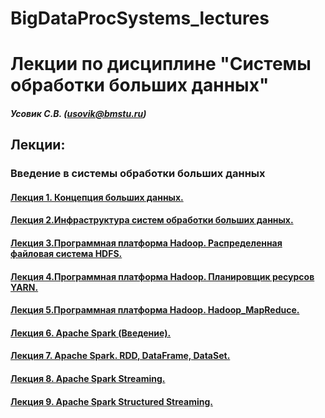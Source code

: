 # BigDataProcSystems_lectures
Лекции по дисциплине "Системы обработки больших данных"
======================
##### Усовик С.В. (usovik@bmstu.ru)
Лекции:
----
### Введение в системы обработки больших данных
#### [Лекция 1. Концепция больших данных.](https://github.com/SergUSProject/BigDataProcSystems_lectures/blob/6cd641687c2f76f8ca5cc490038c9e4ce4fc0339/%D0%9B%D0%B5%D0%BA%D1%86%D0%B8%D1%8F%201.%20%D0%9A%D0%BE%D0%BD%D1%86%D0%B5%D0%BF%D1%86%D0%B8%D1%8F%20%D0%B1%D0%BE%D0%BB%D1%8C%D1%88%D0%B8%D1%85%20%D0%B4%D0%B0%D0%BD%D0%BD%D1%8B%D1%85.pdf)
#### [Лекция 2.Инфраструктура систем обработки больших данных.](https://github.com/SergUSProject/BigDataProcSystems_lectures/blob/49e934f6efe4c76ded522d2411d2dc32cf8c3904/%D0%9B%D0%B5%D0%BA%D1%86%D0%B8%D1%8F%202.%20%D0%98%D0%BD%D1%84%D1%80%D0%B0%D1%81%D1%82%D1%80%D1%83%D0%BA%D1%82%D1%83%D1%80%D0%B0%20%D1%81%D0%B8%D1%81%D1%82%D0%B5%D0%BC%20%D0%BE%D0%B1%D1%80%D0%B0%D0%B1%D0%BE%D1%82%D0%BA%D0%B8%20%D0%B1%D0%BE%D0%BB%D1%8C%D1%88%D0%B8%D1%85%20%D0%B4%D0%B0%D0%BD%D0%BD%D1%8B%D1%85.pdf)
#### [Лекция 3.Программная платформа Hadoop. Распределенная файловая система HDFS.](https://github.com/SergUSProject/BigDataProcSystems_lectures/blob/92da85333e067ea34e2b6b55e8f5449a57d4f52d/%D0%9B%D0%B5%D0%BA%D1%86%D0%B8%D1%8F%203.%20Hadoop_HDFS.pdf)
#### [Лекция 4.Программная платформа Hadoop. Планировщик ресурсов YARN.](https://github.com/SergUSProject/BigDataProcSystems_lectures/blob/3e1b529b8ef1756371b95ed7e7034db7268ee1bc/%D0%9B%D0%B5%D0%BA%D1%86%D0%B8%D1%8F%204.%20Hadoop_Yarn.pdf)
#### [Лекция 5.Программная платформа Hadoop. Hadoop_MapReduce.](https://github.com/SergUSProject/BigDataProcSystems_lectures/blob/c59bc23cf6a3235613a65f201efc1f29b014ab87/%D0%9B%D0%B5%D0%BA%D1%86%D0%B8%D1%8F%205.%20Hadoop_MapReduce.pdf)
#### [Лекция 6. Apache Spark (Введение).](https://github.com/SergUSProject/BigDataProcSystems_lectures/blob/a49e7bdaa7e1f91da2586d846c4280b1c2ca512c/%D0%9B%D0%B5%D0%BA%D1%86%D0%B8%D1%8F%206.%20Apache%20Spark%20(%D0%92%D0%B2%D0%B5%D0%B4%D0%B5%D0%BD%D0%B8%D0%B5).pdf)
#### [Лекция 7. Аpache Spark. RDD, DataFrame, DataSet.](https://github.com/SergUSProject/BigDataProcSystems_lectures/blob/00dabdedbe6c4d7d19853036e482b4b0a09017bb/%D0%9B%D0%B5%D0%BA%D1%86%D0%B8%D1%8F%207.%20%D0%90pache%20Spark.%20RDD,%20DataFrame,%20DataSet.pdf)
#### [Лекция 8. Apache Spark Streaming.](https://github.com/SergUSProject/BigDataProcSystems_lectures/blob/90c96c65aa648c03f8b9f404a36204644a98d15c/%D0%9B%D0%B5%D0%BA%D1%86%D0%B8%D1%8F%208.%20Apache%20Spark%20Streaming.pdf)
#### [Лекция 9. Apache Spark Structured Streaming.](https://github.com/SergUSProject/BigDataProcSystems_lectures/blob/70f29983af3e2677620015108e52559f8134992d/%D0%9B%D0%B5%D0%BA%D1%86%D0%B8%D1%8F%209.%20Apache%20Spark%20Structured%20Streaming.pdf)
